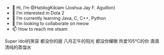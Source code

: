 - 👋 Hi, I’m @HatdogKikiam (Joshua Jay F. Aguillon)
- 👀 I’m interested in Dota 2
- 🌱 I’m currently learning Java, C, C++, Python
- 💞️ I’m looking to collaborate on meow
- 📫 How to reach me steam

<!---
HatdogKikiam/HatdogKikiam is a ✨ special ✨ repository because its `README.md` (this file) appears on your GitHub profile.
You can click the Preview link to take a look at your changes.
--->

Super Idol的笑容
都没你的甜
八月正午的阳光
都没你耀眼
热爱105°C的你
滴滴清纯的蒸馏水


